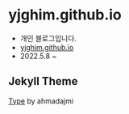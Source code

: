 # yjghim.github.io

- 개인 블로그입니다.
- [yjghim.github.io](https://yjghim.github.io/)
- 2022.5.8 ~

## Jekyll Theme

[Type](https://github.com/ahmadajmi/type) by ahmadajmi
